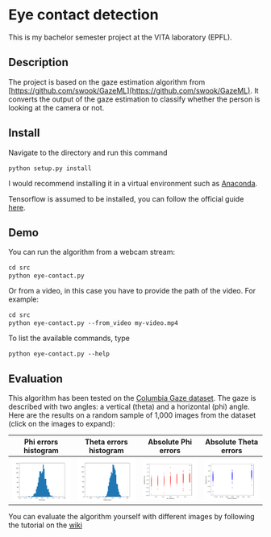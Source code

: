 # Eye contact detection
This is my bachelor semester project at the VITA laboratory (EPFL).

## Description
The project is based on the gaze estimation algorithm from [https://github.com/swook/GazeML](https://github.com/swook/GazeML). It converts the output of the gaze estimation to classify whether the person is looking at the camera or not.

## Install
Navigate to the directory and run this command 
```
python setup.py install
```
I would recommend installing it in a virtual environment such as [Anaconda](https://www.anaconda.com).

Tensorflow is assumed to be installed, you can follow the official guide [here](https://www.tensorflow.org/install).

## Demo
You can run the algorithm from a webcam stream:
```
cd src
python eye-contact.py
```
Or from a video, in this case you have to provide the path of the video. For example:
```
cd src
python eye-contact.py --from_video my-video.mp4
```
To list the available commands, type
```
python eye-contact.py --help
```

## Evaluation
This algorithm has been tested on the [Columbia Gaze dataset](http://www.cs.columbia.edu/CAVE/databases/columbia_gaze/).
The gaze is described with two angles: a vertical (theta) and a horizontal (phi) angle. Here are the results on a random sample of 1,000 images from the dataset (click on the images to expand):

Phi errors histogram | Theta errors histogram | Absolute Phi errors | Absolute Theta errors
:---:|:---:|:---:|:---:
![](https://github.com/VFXOne/eye-contact/blob/master/results/histogram_phi.png?raw=true) | ![](https://github.com/VFXOne/eye-contact/blob/master/results/histogram_theta.png?raw=true) | ![](https://github.com/VFXOne/eye-contact/blob/master/results/Phi_errors.png?raw=true) | ![](https://github.com/VFXOne/eye-contact/blob/master/results/Theta_errors.png?raw=true)

You can evaluate the algorithm yourself with different images by following the tutorial on the [wiki](https://github.com/VFXOne/eye-contact/wiki/Evaluating-the-algorithm)
